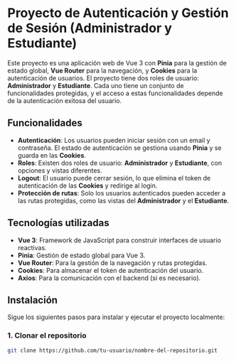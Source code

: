 # Proyecto de Autenticación y Gestión de Sesión (Administrador y Estudiante)

Este proyecto es una aplicación web de Vue 3 con **Pinia** para la gestión de estado global, **Vue Router** para la navegación, y **Cookies** para la autenticación de usuarios. El proyecto tiene dos roles de usuario: **Administrador** y **Estudiante**. Cada uno tiene un conjunto de funcionalidades protegidas, y el acceso a estas funcionalidades depende de la autenticación exitosa del usuario.

## Funcionalidades

- **Autenticación**: Los usuarios pueden iniciar sesión con un email y contraseña. El estado de autenticación se gestiona usando **Pinia** y se guarda en las **Cookies**.
- **Roles**: Existen dos roles de usuario: **Administrador** y **Estudiante**, con opciones y vistas diferentes.
- **Logout**: El usuario puede cerrar sesión, lo que elimina el token de autenticación de las **Cookies** y redirige al login.
- **Protección de rutas**: Solo los usuarios autenticados pueden acceder a las rutas protegidas, como las vistas del **Administrador** y el **Estudiante**.

## Tecnologías utilizadas

- **Vue 3**: Framework de JavaScript para construir interfaces de usuario reactivas.
- **Pinia**: Gestión de estado global para Vue 3.
- **Vue Router**: Para la gestión de la navegación y rutas protegidas.
- **Cookies**: Para almacenar el token de autenticación del usuario.
- **Axios**: Para la comunicación con el backend (si es necesario).

## Instalación

Sigue los siguientes pasos para instalar y ejecutar el proyecto localmente:

### 1. Clonar el repositorio
```bash
git clone https://github.com/tu-usuario/nombre-del-repositorio.git
